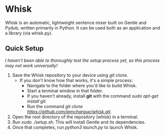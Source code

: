 # Whisk 
Whisk is an automatic, lightweight sentence mixer built on Gentle and Pydub, written primarily in Python.
It can be used both as an application and a library (via whisk.py).

## Quick Setup
*I haven't been able to thoroughly test the setup process yet, so this process may not work universally!*
1. Save the Whisk repository to your device using *git clone*.
	* If you don't know how that works, it's a simple process:
		* Navigate to the folder where you'd like to build Whisk.
		* Start a terminal window in that folder.
		* If you haven't already, install **git** with the command *sudo apt-get install git*.
		* Run the command *git clone https://github.com/jpmchargue/whisk.git*.
1. Open the root directory of the repository (whisk) in a terminal.
1. Run *sudo ./setup.sh*. This will install Gentle and its dependencies.
1. Once that completes, run *python3 launch.py* to launch Whisk.
